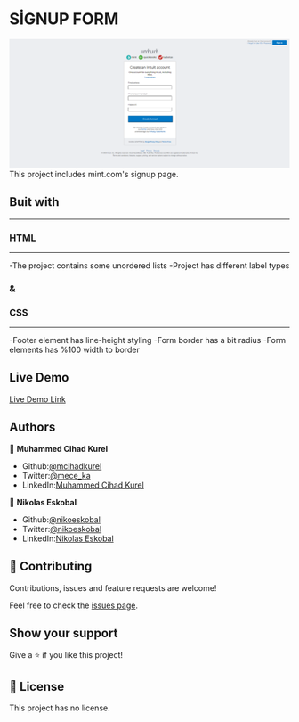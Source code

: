 # SİGNUP FORM
<img src="/signlast.png" alt="">
This project includes mint.com's signup page.

## Buit with
____________________________________________________
### HTML
____________________________________________________


-The project contains some unordered lists
-Project has different label types

### &
### CSS
____________________________________________________
 
  -Footer element has line-height styling
 -Form border has a bit radius
 -Form elements has %100 width to border
 

## Live Demo

[Live Demo Link](https://rawcdn.githack.com/mcihadkurel/Signup-form/05108efcfd6c6385ea6ae07e51025889947e5da6/index.html)



## Authors

👤 **Muhammed Cihad Kurel**

- Github:[@mcihadkurel](https://github.com/mcihadkurel)
- Twitter:[@mece_ka](https://twitter.com/mece_ka)
- LinkedIn:[Muhammed Cihad Kurel](https://www.linkedin.com/in/muhammed-cihad-8187581a8/)

👤 **Nikolas Eskobal**

- Github:[@nikoeskobal](https://github.com/nikoescobal/Youtubeclone-muhammed-niko/commits?author=nikoescobal)
- Twitter:[@nikoeskobal](https://twitter.com/nikoescobal)
- LinkedIn:[Nikolas Eskobal](https://www.linkedin.com/in/nikolas-joseph-escobal/)

## 🤝 Contributing

Contributions, issues and feature requests are welcome!

Feel free to check the [issues page](issues/).

## Show your support

Give a ⭐️ if you like this project!


## 📝 License

This project has no license.